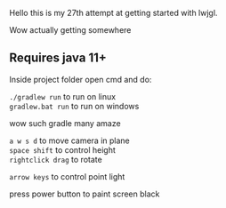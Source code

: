 Hello this is my 27th attempt at getting started with lwjgl.

Wow actually getting somewhere

## Requires java 11+

Inside project folder open cmd and do:

`./gradlew run` to run on linux  
`gradlew.bat run` to run on windows

wow such gradle many amaze

`a w s d` to move camera in plane  
`space shift` to control height  
`rightclick drag` to rotate

`arrow keys` to control point light  

press power button to paint screen black
